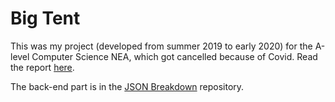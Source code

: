 # Big Tent

This was my project (developed from summer 2019 to early 2020) for the A-level Computer Science NEA, which got cancelled because of Covid. Read the report [here](https://github.com/manasrawat/BigTent/blob/main/nea%20manas%20rawat.pdf).

The back-end part is in the [JSON Breakdown](https://github.com/manasrawat/JSONBreakdown) repository.
